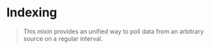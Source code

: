 # Indexing

> This mixin provides an unified way to poll data from an arbitrary source on a regular interval.

